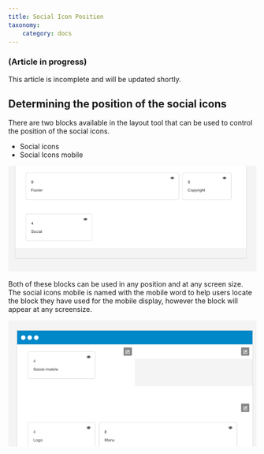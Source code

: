 ```yaml
---
title: Social Icon Position
taxonomy:
    category: docs
---
```



### (Article in progress)
This article is incomplete and will be updated shortly.


## Determining the position of the social icons


There are two blocks available in the layout tool that can be used to control the position of the social icons. 

- Social icons
- Social Icons mobile

![Social Icons](social-block.png)

Both of these blocks can be used in any position and at any screen size. The social icons mobile is named with the mobile word to help users locate the block they have used for the mobile display, however the block will appear at any screensize.

![Social Icons](social-mobile-block.png)


